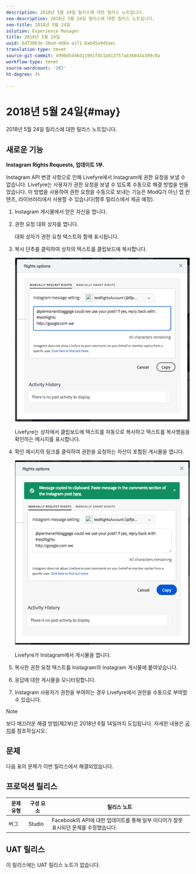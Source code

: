 ```yaml
---
description: 2018년 5월 24일 릴리스에 대한 릴리스 노트입니다.
seo-description: 2018년 5월 24일 릴리스에 대한 릴리스 노트입니다.
seo-title: 2018년 5월 24일
solution: Experience Manager
title: 2018년 5월 24일
uuid: 6d73063e-26ed-4d84-a171-0ab45a945aec
translation-type: tm+mt
source-git-commit: 4990d5d46d11991f451b813757ab36843a399c0a
workflow-type: tm+mt
source-wordcount: '267'
ht-degree: 3%

---
```



# 2018년 5월 24일{#may}

2018년 5월 24일 릴리스에 대한 릴리스 노트입니다.

## 새로운 기능

**Instagram Rights Requests, 업데이트 1부.**

Instagram API 변경 사항으로 인해 Livefyre에서 Instagram에 권한 요청을 보낼 수 없습니다. Livefyre는 사용자가 권한 요청을 보낼 수 있도록 수동으로 해결 방법을 만들었습니다. 이 방법을 사용하여 권한 요청을 수동으로 보내는 기능은 ModQ가 아닌 앱 컨텐츠, 라이브러리에서 사용할 수 있습니다(향후 릴리스에서 제공 예정).

1. Instagram 게시물에서 얻은 자산을 엽니다.
1. 권한 요청 대화 상자를 엽니다.

   대화 상자가 권한 요청 텍스트와 함께 표시됩니다.

1. 복사 단추를 클릭하여 상자의 텍스트를 클립보드에 복사합니다.

   ![](../assets/rr_insta_workaround1.png)

   Livefyre는 상자에서 클립보드에 텍스트를 자동으로 복사하고 텍스트를 복사했음을 확인하는 메시지를 표시합니다.

1. 확인 메시지의 링크를 클릭하여 권한을 요청하는 자산이 포함된 게시물을 엽니다.

   ![](../assets/rr_insta_workaround2.png)

   Livefyre가 Instagram에서 게시물을 엽니다.

1. 복사한 권한 요청 텍스트를 Instagram의 Instagram 게시물에 붙여넣습니다.
1. 응답에 대한 게시물을 모니터링합니다.
1. Instagram 사용자가 권한을 부여하는 경우 Livefyre에서 권한을 수동으로 부여할 수 있습니다.

>[!NOTE]
>
>보다 매끄러운 해결 방법(제2부)은 2018년 6월 14일까지 도입됩니다. 자세한 내용은 [공지](/help/using/c-anouncements.md#c_anouncements)를 참조하십시오.

## 문제

다음 표의 문제가 이번 릴리스에서 해결되었습니다.

## 프로덕션 릴리스

| **문제 유형** | **구성 요소** | **릴리스 노트** |
|---|---|---|
| 버그 | Studio | Facebook의 API에 대한 업데이트를 통해 일부 미디어가 잘못 표시되던 문제를 수정했습니다. |

## UAT 릴리스

이 릴리스에는 UAT 릴리스 노트가 없습니다.
